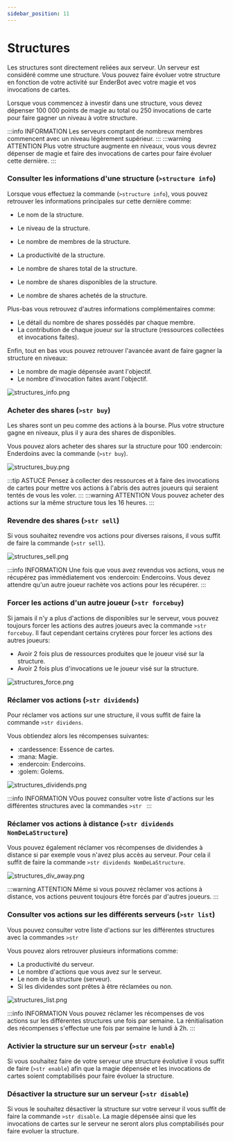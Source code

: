 ```yaml
---
sidebar_position: 11
---
```


# Structures

Les structures sont directement reliées aux serveur. Un serveur est considéré comme une structure. Vous pouvez faire évoluer votre structure en fonction de votre activité sur EnderBot avec votre magie et vos invocations de cartes.

Lorsque vous commencez à investir dans une structure, vous devez dépenser 100 000 points de magie au total ou 250 invocations de carte pour faire gagner un niveau à votre structure.

:::info INFORMATION
Les serveurs comptant de nombreux membres commencent avec un niveau légèrement supérieur.
:::
:::warning ATTENTION
Plus votre structure augmente en niveaux, vous vous devrez dépenser de magie et faire des invocations de cartes pour faire évoluer cette dernière.
:::

### Consulter les informations d'une structure (`>structure info`)
Lorsque vous effectuez la commande (`>structure info`), vous pouvez retrouver les informations principales sur cette dernière comme:
- Le nom de la structure.
- Le niveau de la structure.
- Le nombre de membres de la structure.
- La productivité de la structure.

- Le nombre de shares total de la structure.
- Le nombre de shares disponibles de la structure.
- Le nombre de shares achetés de la structure.

Plus-bas vous retrouvez d'autres informations complémentaires comme:
- Le détail du nombre de shares possédés par chaque membre.
- La contribution de chaque joueur sur la structure (ressources collectées et invocations faites).

Enfin, tout en bas vous pouvez retrouver l'avancée avant de faire gagner la structure en niveaux:
- Le nombre de magie dépensée avant l'objectif.
- Le nombre d'invocation faites avant l'objectif.

![structures_info.png](/img/commands_example/structures_info.png)

### Acheter des shares (`>str buy`)
Les shares sont un peu comme des actions à la bourse. Plus votre structure gagne en niveaux, plus il y aura des shares de disponibles.

Vous pouvez alors acheter des shares sur la structure pour 100 :endercoin: Enderdoins avec la commande (`>str buy`).

![structures_buy.png](/img/commands_example/structures_buy.png)

:::tip ASTUCE
Pensez à collecter des ressources et à faire des invocations de cartes pour mettre vos actions à l'abris des autres joueurs qui seraient tentés de vous les voler.
:::
:::warning ATTENTION
Vous pouvez acheter des actions sur la même structure tous les 16 heures.
:::

### Revendre des shares (`>str sell`)
Si vous souhaitez revendre vos actions pour diverses raisons, il vous suffit de faire la commande (`>str sell`).

![structures_sell.png](/img/commands_example/structures_sell.png)

:::info INFORMATION
Une fois que vous avez revendus vos actions, vous ne récupérez pas immédiatement vos :endercoin: Endercoins. Vous devez attendre qu'un autre joueur rachète vos actions pour les récupérer.
:::

### Forcer les actions d'un autre joueur (`>str forcebuy`)
Si jamais il n'y a plus d'actions de disponibles sur le serveur, vous pouvez toujours forcer les actions des autres joueurs avec la commande `>str forcebuy`. Il faut cependant certains crytères pour forcer les actions des autres joueurs:
- Avoir 2 fois plus de ressources produites que le joueur visé sur la structure.
- Avoir 2 fois plus d'invocations ue le joueur visé sur la structure.

![structures_force.png](/img/commands_example/structures_force.png)

### Réclamer vos actions (`>str dividends`)
Pour réclamer vos actions sur une structure, il vous suffit de faire la commande `>str dividens`.

Vous obtiendez alors les récompenses suivantes:
- :cardessence: Essence de cartes.
- :mana: Magie.
- :endercoin: Endercoins.
- :golem: Golems.

![structures_dividends.png](/img/commands_example/structures_dividends.png)

:::info INFORMATION
VOus pouvez consulter votre liste d'actions sur les différentes structures avec la commandes `>str `
:::

### Réclamer vos actions à distance (`>str dividends NomDeLaStructure`)
Vous pouvez également réclamer vos récompenses de dividendes à distance si par exemple vous n'avez plus accès au serveur. Pour cela il suffit de faire la commande `>str dividends NomDeLaStructure`.

![structures_div_away.png](/img/commands_example/structures_div_away.png)

:::warning ATTENTION
Même si vous pouvez réclamer vos actions à distance, vos actions peuvent toujours être forcés par d'autres joueurs.
:::

### Consulter vos actions sur les différents serveurs (`>str list`)
Vous pouvez consulter votre liste d'actions sur les différentes structures avec la commandes `>str `

Vous pouvez alors retrouver plusieurs informations comme:
- La productivité du serveur.
- Le nombre d'actions que vous avez sur le serveur.
- Le nom de la structure (serveur).
- Si les dividendes sont prêtes à être réclamées ou non.

![structures_list.png](/img/commands_example/structures_list.png)

:::info INFORMATION
Vous pouvez réclamer les récompenses de vos actions sur les différentes structures une fois par semaine. La rénitialisation des récompenses s'effectue une fois par semaine le lundi à 2h.
::: 

### Activier la structure sur un serveur (`>str enable`)
Si vous souhaitez faire de votre serveur une structure évolutive il vous suffit de faire (`>str enable`) afin que la magie dépensée et les invocations de cartes soient comptabilisés pour faire évoluer la structure.

### Désactiver la structure sur un serveur (`>str disable`)
Si vous le souhaitez désactiver la structure sur votre serveur il vous suffit de faire la commande `>str disable`. La magie dépensée ainsi que les invocations de cartes sur le serveur ne seront alors plus comptabilisés pour faire evoluer la structure.